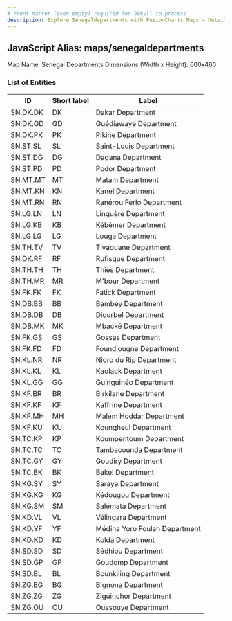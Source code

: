 ```yaml
---
# Front matter (even empty) required for Jekyll to process
description: Explore Senegaldepartments with FusionCharts Maps – Detailed features for seamless integration. Try now & enhance your data visualization today! 
---
```


## JavaScript Alias: maps/senegaldepartments

Map Name: Senegal Departments
Dimensions (Width x Height): 600x460

### List of Entities

ID | Short label | Label
---|---|---|
SN.DK.DK|DK|Dakar Department
SN.DK.GD|GD|Guédiawaye Department
SN.DK.PK|PK|Pikine Department
SN.ST.SL|SL|Saint-Louis Department
SN.ST.DG|DG|Dagana Department
SN.ST.PD|PD|Podor Department
SN.MT.MT|MT|Matam Department
SN.MT.KN|KN|Kanel Department
SN.MT.RN|RN|Ranérou Ferlo Department
SN.LG.LN|LN|Linguère Department
SN.LG.KB|KB|Kébémer Department
SN.LG.LG|LG|Louga Department
SN.TH.TV|TV|Tivaouane Department
SN.DK.RF|RF|Rufisque Department
SN.TH.TH|TH|Thiès Department
SN.TH.MR|MR|M\'bour Department
SN.FK.FK|FK|Fatick Department
SN.DB.BB|BB|Bambey Department
SN.DB.DB|DB|Diourbel Department
SN.DB.MK|MK|Mbacké Department
SN.FK.GS|GS|Gossas Department
SN.FK.FD|FD|Foundiougne Department
SN.KL.NR|NR|Nioro du Rip Department
SN.KL.KL|KL|Kaolack Department
SN.KL.GG|GG|Guinguinéo Department
SN.KF.BR|BR|Birkilane Department
SN.KF.KF|KF|Kaffrine Department
SN.KF.MH|MH|Malem Hoddar Department
SN.KF.KU|KU|Koungheul Department
SN.TC.KP|KP|Koumpentoum Department
SN.TC.TC|TC|Tambacounda Department
SN.TC.GY|GY|Goudiry Department
SN.TC.BK|BK|Bakel Department
SN.KG.SY|SY|Saraya Department
SN.KG.KG|KG|Kédougou Department
SN.KG.SM|SM|Salémata Department
SN.KD.VL|VL|Vélingara Department
SN.KD.YF|YF|Médina Yoro Foulah Department
SN.KD.KD|KD|Kolda Department
SN.SD.SD|SD|Sédhiou Department
SN.SD.GP|GP|Goudomp Department
SN.SD.BL|BL|Bounkiling Department
SN.ZG.BG|BG|Bignona Department
SN.ZG.ZG|ZG|Ziguinchor Department
SN.ZG.OU|OU|Oussouye Department
